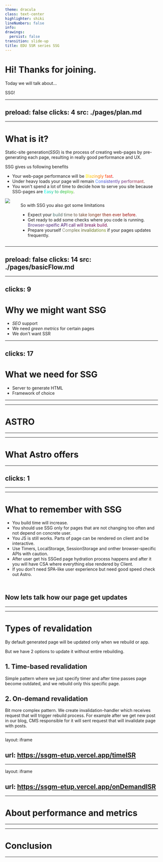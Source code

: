 ```yaml
---
theme: dracula
class: text-center
highlighter: shiki
lineNumbers: false
info: 
drawings:
  persist: false
transition: slide-up
title: EDU SSR series SSG
---
```

# Hi! Thanks for joining.

<v-click>

Today we will talk about...

</v-click>

<v-click>

SSG!

</v-click>

---
preload: false
clicks: 4
src: ./pages/plan.md
---
---

# What is it? 

<v-click>

Static-site generation(*SSG*) is the process of creating web-pages by pre-generating each page, resulting in really good performance and UX. 

</v-click>

<v-click>

SSG gives us following benefits

</v-click>


<v-clicks>

- Your web-page performance will be <span class="blazingly-fast">Blazingly fast</span>. 
- Under heavy loads your page will remain <span class="cons-perf">Consistently performant</span>.
- You won't spend a lot of time to decide how to serve you site because SSG-pages are <span class="easy-deploy">Easy to deploy</span>.

</v-clicks>

<div class="cons">

<v-click>

<img src="/great-power.webp" class="h-40 mt-5" />

</v-click>

<div>

<v-click>

So with SSG you also got some limitations

</v-click>


<v-clicks>

- Expect your <span class="long-build">build time to take longer then ever before</span>. 
- Get ready to add some checks where you code is running. <span class="no-dynamic">Browser-speific API call will break build</span>.
- Prepare yourself <span class="hard-updates">Complex invalidations</span> if your pages updates frequently.

</v-clicks>

</div>
</div>

<style>
  .blazingly-fast {
    background: linear-gradient(90deg, rgba(255,248,0,1) 0%, rgba(255,154,0,1) 40%, rgba(255,0,0,1) 100%);
    background-clip: text;
    -webkit-background-clip: text;
    color: transparent;
  }
  .cons-perf {
    background: linear-gradient(90deg, rgba(86,149,255,1) 0%, rgba(65,65,203,1) 23%, rgba(176,51,51,1) 100%);
    background-clip: text;
    -webkit-background-clip: text;
    color: transparent;
  }
  .easy-deploy {
    background: linear-gradient(90deg, rgba(0,255,248,1) 0%, rgba(21,175,103,1) 45%, rgba(84,218,20,1) 100%);
    background-clip: text;
    -webkit-background-clip: text;
    color: transparent;
  }

  .cons {
    display: flex;
    flex-direction: row;
    align-items: flex-start;
    justify-content: flex-start;
    gap: 35px;
  }

  .long-build {
    background: linear-gradient(90deg, rgba(66,112,110,1) 0%, rgba(124,58,28,1) 45%, rgba(168,0,0,1) 100%);
    background-clip: text;
    -webkit-background-clip: text;
    color: transparent;
  }

  .no-dynamic {
    background: linear-gradient(90deg, rgba(93,71,138,1) 0%, rgba(61,14,105,1) 45%, rgba(129,7,77,1) 100%);
    background-clip: text;
    -webkit-background-clip: text;
    color: transparent;
  }

  .hard-updates {
    background: linear-gradient(90deg, rgba(137,138,124,1) 0%, rgba(83,85,26,1) 48%, rgba(124,150,34,1) 100%);
    background-clip: text;
    -webkit-background-clip: text;
    color: transparent;
  }

</style>

---
preload: false
clicks: 14
src: ./pages/basicFlow.md
---
---
clicks: 9
---

# Why we might want SSG

<v-clicks>

- *SEO* support
- We need *green metrics* for certain pages
- We don't want SSR

</v-clicks>

<Crawler v-click></Crawler>

---
clicks: 17
---

# What we need for SSG

<v-clicks>

- Server to generate HTML
- Framework of choice

</v-clicks>

<Frameworks v-click></Frameworks>

---
---

# ASTRO

<AstroSell/>

---
---

# What Astro offers

<AstroOffers/>

---
clicks: 1
---

<NewAstroPage/>

---
---

# What to remember with SSG

<v-clicks>

- You build time will increase. 
- You should use SSG only for pages that are not changing too often and not depend on concrete user.
- You JS is still works. Parts of page can be rendered on client and be interactive.
- Use Timers, LocalStorage, SessionStorage and onther browser-specific APIs with caution.
- After user get his SSGed page hydration process happens and after it you will have CSA where everything else rendered by Client.
- If you don't need SPA-like user experience but need good speed check out Astro. 

</v-clicks>

<v-click>

<h2 style="margin-top: 55px"> Now lets talk how our page get updates </h2>

</v-click>

---
---

# Types of revalidation

By default generated page will be updated only when we rebuild or app.

But we have 2 options to update it without entire rebuilding.

## 1. Time-based revalidation

Simple pattern where we just specify timer and after time passes page become outdated, and we rebuild only this specific page.

## 2. On-demand revalidation

Bit more complex pattern. We create invalidation-handler which receives request that will trigger rebuild process.
For example after we get new post in our blog, CMS responsible for it will sent request that will invalidate page with posts.

---
layout: iframe

url: https://ssgm-etup.vercel.app/timeISR
---
---
layout: iframe

url: https://ssgm-etup.vercel.app/onDemandISR
---
---

# About performance and metrics

<Metrics/>

---
---

# Conclusion

---